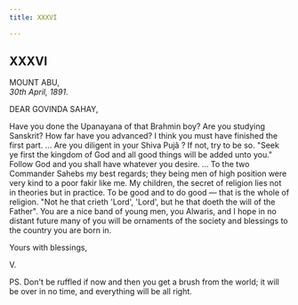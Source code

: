 ```yaml
---
title: XXXVI

---
```





  

  


## XXXVI

MOUNT ABU,  
*30th April, 1891*.

DEAR GOVINDA SAHAY,

Have you done the Upanayana of that Brahmin boy? Are you studying
Sanskrit? How far have you advanced? I think you must have finished the
first part. ... Are you diligent in your Shiva Pujâ ? If not, try to be
so. "Seek ye first the kingdom of God and all good things will be added
unto you." Follow God and you shall have whatever you desire. ... To the
two Commander Sahebs my best regards; they being men of high position
were very kind to a poor fakir like me. My children, the secret of
religion lies not in theories but in practice. To be good and to do good
— that is the whole of religion. "Not he that crieth 'Lord', 'Lord', but
he that doeth the will of the Father". You are a nice band of young men,
you Alwaris, and I hope in no distant future many of you will be
ornaments of the society and blessings to the country you are born in. 

Yours with blessings,

V.

  
PS. Don't be ruffled if now and then you get a brush from the world; it
will be over in no time, and everything will be all right.


